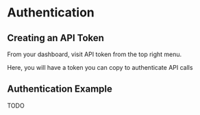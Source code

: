 # Authentication

## Creating an API Token

From your dashboard, visit API token from the top right menu. 

Here, you will have a token you can copy to authenticate API calls

## Authentication Example

TODO